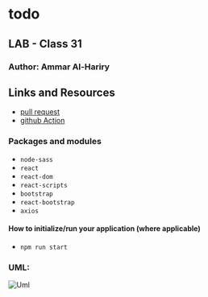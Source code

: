 # todo

## LAB - Class 31

### Author: Ammar Al-Hariry

## Links and Resources

- [pull request](https://github.com/401-advanced-javascript-ammar-hariry/todo/pull/3)
- [github Action](https://github.com/401-advanced-javascript-ammar-hariry/todo/runs/848113242)


### Packages and modules
- ``node-sass``
- ``react``
- ``react-dom``
- ``react-scripts``
- ``bootstrap``
- ``react-bootstrap``
- ``axios``




#### How to initialize/run your application (where applicable)
- ``npm run start``



### UML:
![Uml ](https://i.ibb.co/DwZ6fcx/20200706-030137.jpg)

